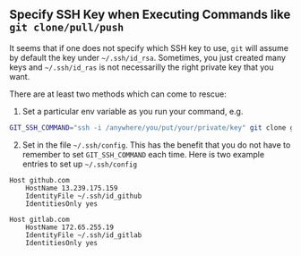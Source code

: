 

## Specify SSH Key when Executing Commands like `git clone/pull/push`
It seems that if one does not specify which SSH key to use, `git` will assume by default
the key under `~/.ssh/id_rsa`. Sometimes, you just created many keys and `~/.ssh/id_ras`
is not necessarilly the right private key that you want.

There are at least two methods which can come to rescue:

01. Set a particular env variable as you run your command, e.g.
  ```bash
  GIT_SSH_COMMAND="ssh -i /anywhere/you/put/your/private/key" git clone git@gitlab.com:username/your_super_secret_repo.git
  ```
02. Set in the file `~/.ssh/config`. This has the benefit that you do not have to remember to set `GIT_SSH_COMMAND` each time. Here is two example entries to set up `~/.ssh/config`
   ```config
   Host github.com
       HostName 13.239.175.159
       IdentityFile ~/.ssh/id_github
       IdentitiesOnly yes
   
   Host gitlab.com
       HostName 172.65.255.19
       IdentityFile ~/.ssh/id_gitlab
       IdentitiesOnly yes
   ```
